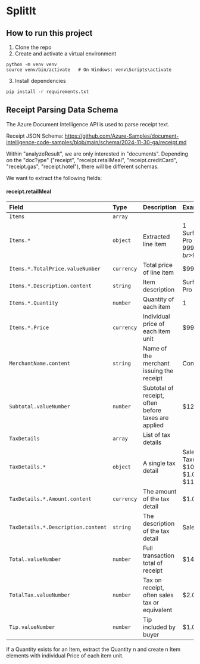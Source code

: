 # SplitIt

## How to run this project
1. Clone the repo
2. Create and activate a virtual environment
```
python -m venv venv
source venv/bin/activate   # On Windows: venv\Scripts\activate
```
3. Install dependencies
```
pip install -r requirements.txt
```

## Receipt Parsing Data Schema
The Azure Document Intelligence API is used to parse receipt text.

Receipt JSON Schema: https://github.com/Azure-Samples/document-intelligence-code-samples/blob/main/schema/2024-11-30-ga/receipt.md

Within "analyzeResult", we are only interested in "documents". Depending on the "docType" ("receipt", "receipt.retailMeal", "receipt.creditCard", "receipt.gas", "receipt.hotel"), there will be different schemas.

We want to extract the following fields:
#### receipt.retailMeal
| Field | Type | Description | Example |
|:------|:-----|:------------|:--------|
|`Items`|`array`|||
|`Items.*`|`object`|Extracted line item|1<br>Surface Pro 6<br>$999.00<br>$999.00|
|`Items.*.TotalPrice.valueNumber`|`currency`|Total price of line item|$999.00|
|`Items.*.Description.content`|`string`|Item description|Surface Pro 6|
|`Items.*.Quantity`|`number`|Quantity of each item|1|
|`Items.*.Price`|`currency`|Individual price of each item unit|$999.00|
|`MerchantName.content`|`string`|Name of the merchant issuing the receipt|Contoso|
|`Subtotal.valueNumber`|`number`|Subtotal of receipt, often before taxes are applied|$12.34|
|`TaxDetails`|`array`|List of tax details||
|`TaxDetails.*`|`object`|A single tax detail|Sales Tax(10%) $10.00 $1.00 $11.00|
|`TaxDetails.*.Amount.content`|`currency`|The amount of the tax detail|$1.00|
|`TaxDetails.*.Description.content`|`string`|The description of the tax detail|Sales Tax|
|`Total.valueNumber`|`number`|Full transaction total of receipt|$14.34|
|`TotalTax.valueNumber`|`number`|Tax on receipt, often sales tax or equivalent|$2.00|
|`Tip.valueNumber`|`number`|Tip included by buyer|$1.00|


If a Quantity exists for an Item, extract the Quantity n and create n Item elements with individual Price of each item unit.
